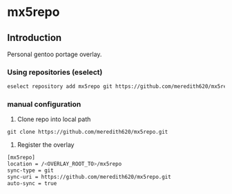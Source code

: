 # mx5repo

## Introduction

Personal gentoo portage overlay.

### Using repositories (eselect)

```Bash
eselect repository add mx5repo git https://github.com/meredith620/mx5repo.git
```

### manual configuration
1. Clone repo into local path
```
git clone https://github.com/meredith620/mx5repo.git
```

1. Register the overlay

```Bash
[mx5repo]
location = /<OVERLAY_ROOT_TO>/mx5repo
sync-type = git
sync-uri = https://github.com/meredith620/mx5repo.git
auto-sync = true
```

